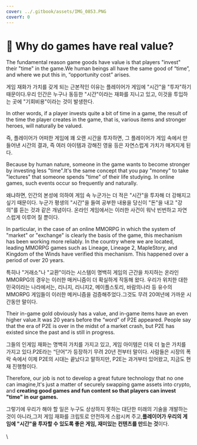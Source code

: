 ```yaml
---
cover: ../.gitbook/assets/IMG_0853.PNG
coverY: 0
---
```


# 🔸 Why do games have real value?

The fundamental reason game goods have value is that players "invest" their "time" in the game.We human beings all have the same good of “time”, and where we put this in, “opportunity cost” arises.

게임 재화가 가치를 갖게 되는 근본적인 이유는 플레이어가 게임에 "시간"을 "투자"하기 때문이다.우리 인간은 누구나 동등한 "시간"이라는 재화를 지니고 있고, 이것을 투입하는 곳에 "기회비용"이라는 것이 발생한다.

In other words, if a player invests quite a bit of time in a game, the result of the time the player creates in the game, that is, various items and stronger heroes, will naturally be valued.

즉, 플레이어가 어떠한 게임에 꽤 오랜 시간을 투자하면, 그 플레이어가 게임 속에서 만들어낸 시간의 결과, 즉 여러 아이템과 강해진 영웅 등은 자연스럽게 가치가 매겨지게 된다.

Because by human nature, someone in the game wants to become stronger by investing less "time".It's the same concept that you pay "money" to take "lectures" that someone spends "time" of their life studying. In online games, such events occur so frequently and naturally.

왜냐하면, 인간의 본성에 의하여 게임 속 누군가는 더 적은 "시간"을 투자해 더 강해지고 싶기 때문이다. 누군가 평생의 "시간"을 들여 공부한 내용을 당신이 "돈"을 내고 "강의"를 듣는 것과 같은 개념이다. 온라인 게임에서는 이러한 사건이 워낙 빈번하고 자연스럽게 이루어 질 뿐이다.

In particular, in the case of an online MMORPG in which the system of "market" or "exchange" is clearly the basis of the game, this mechanism has been working more reliably. In the country where we are located, leading MMORPG games such as Lineage, Lineage 2, MapleStory, and Kingdom of the Winds have verified this mechanism. This happened over a period of over 20 years.

특히나 "거래소"나 "교환"이라는 시스템이 명백히 게임의 근간을 차지하는 온라인 MMORPG의 경우는 이러한 매커니즘이 더 확실하게 작동해 왔다. 우리가 위치한 대한민국이라는 나라에서는, 리니지, 리니지2, 메이플스토리, 바람의나라 등 유수의 MMORPG 게임들이 이러한 메커니즘을 검증해주었다.그것도 무려 20여년에 가까운 시간동안 말이다.

Their in-game gold obviously has a value, and in-game items have an even higher value.It was 20 years before the “word” of P2E appeared. People say that the era of P2E is over in the midst of a market crash, but P2E has existed since the past and is still in progress.

그들의 인게임 재화는 명백히 가치를 가지고 있고, 게임 아이템은 더욱 더 높은 가치를 가지고 있다.P2E라는 “단어”가 등장하기 무려 20년 전부터 말이다. 사람들은 시장의 폭락 속에서 이제 P2E의 시대는 끝났다고 말하지만, P2E는 과거부터 있어왔고, 지금도 현재 진행형이다.

Therefore, our job is not to develop a great future technology that no one can imagine,It's just a matter of securely swapping game assets into crypto, and **creating good games and fun content so that players can invest "time" in our games.**

그렇기에 우리가 해야 할 일은 누구도 상상하지 못하는 대단한 미래의 기술을 개발하는 것이 아니라,그저 게임 재화를 크립토로 안전하게 스왑시켜 주고,**플레이어가 우리의 게임에 "시간"을 투자할 수 있도록 좋은 게임, 재미있는 컨텐츠를 만드는 것**이다.\
\
\

